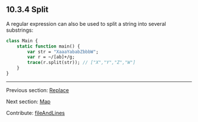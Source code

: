 ## 10.3.4 Split

A regular expression can also be used to split a string into several substrings:

```haxe
class Main {
    static function main() {
        var str = "XaaaYababZbbbW";
        var r = ~/[ab]+/g;
        trace(r.split(str)); // ["X","Y","Z","W"]
    }
}

```

---

Previous section: [Replace](std-regex-replace.md)

Next section: [Map](std-regex-map.md)

Contribute: [fileAndLines](https://github.com/HaxeFoundation/HaxeManual/blob/master/10-std.tex#L167-167)